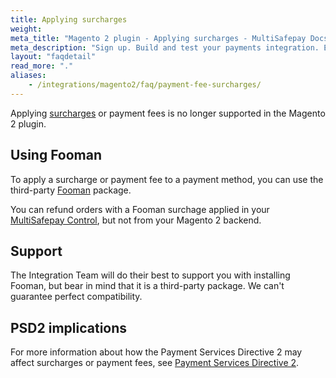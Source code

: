 ```yaml
---
title: Applying surcharges
weight:
meta_title: "Magento 2 plugin - Applying surcharges - MultiSafepay Docs"
meta_description: "Sign up. Build and test your payments integration. Explore our products and services. Use our API Reference, SDKs, and wrappers. Get support."
layout: "faqdetail"
read_more: "."
aliases: 
    - /integrations/magento2/faq/payment-fee-surcharges/
---
```


Applying [surcharges](/faq/general/multisafepay-glossary/#surcharge) or payment fees is no longer supported in the Magento 2 plugin.

## Using Fooman
To apply a surcharge or payment fee to a payment method, you can use the third-party [Fooman](https://store.fooman.co.nz/extensions/magento2) package.

You can refund orders with a Fooman surchage applied in your [MultiSafepay Control](https://merchant.multisafepay.com), but not from your Magento 2 backend. 

## Support
The Integration Team will do their best to support you with installing Fooman, but bear in mind that it is a third-party package. We can't guarantee perfect compatibility.

## PSD2 implications
For more information about how the Payment Services Directive 2 may affect surcharges or payment fees, see [Payment Services Directive 2](/faq/payment-regulations/payment-service-directive-2).
